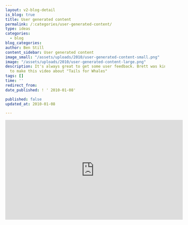```yaml
---
layout: v2-blog-detail
is_blog: true
title: User generated content
permalink: /:categories/user-generated-content/
type: ideas
categories:
  - blog
blog_categories:
author: Ben Still
content_sidebar: User generated content
image_small: "/assets/uploads/2010/user-generated-content-small.png"
image: "/assets/uploads/2010/user-generated-content-large.png"
description: It's always great to get some user feedback. Brett was kind enough
  to make this video about "Tails for Whales"
tags: []
time: ''
redirect_from:
date_published: ! ' 2010-01-08'

published: false
updated_at: 2010-01-08

---
```

<iframe width="560" height="315" src="https://www.youtube.com/embed/ORpz3K-iVx4?rel=0" frameborder="0" allow="autoplay; encrypted-media" allowfullscreen layout="responsive"></iframe>
